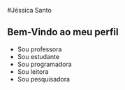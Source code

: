 #Jéssica Santo
## Bem-Vindo ao meu perfil

- Sou professora
- Sou estudante 
- Sou programadora
- Sou leitora
- Sou pesquisadora
